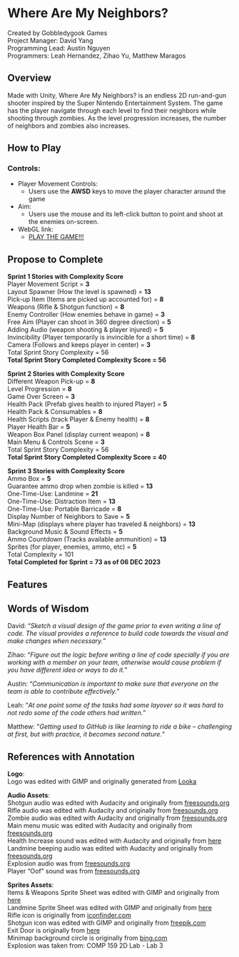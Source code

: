# Where Are My Neighbors?
Created by Gobbledygook Games </br>
Project Manager: David Yang </br>
Programming Lead: Austin Nguyen </br>
Programmers: Leah Hernandez, Zihao Yu, Matthew Maragos

## Overview
Made with Unity, Where Are My Neighbors? is an endless 2D run-and-gun shooter inspired by the Super Nintendo Entertainment System. 
The game has the player navigate through each level to find their neighbors while shooting through zombies. As the level progression increases, the number of neighbors and zombies also increases. </br>

## How to Play
### Controls:
* Player Movement Controls:
  * Users use the **AWSD** keys to move the player character around the game
* Aim:
  * Users use the mouse and its left-click button to point and shoot at the enemies on-screen.
* WebGL link:
  * [PLAY THE GAME!!!](https://comp159.github.io/final-project-2d-2023-gobbledygook-games/)

## Propose to Complete
**Sprint 1 Stories with Complexity Score**</br>
Player Movement Script = **3**</br>
Layout Spawner (How the level is spawned)	= **13**</br>
Pick-up Item (Items are picked up accounted for)	= **8**</br>
Weapons (Rifle & Shotgun function) = **8**</br>
Enemy Controller (How enemies behave in game)	= **3**</br>
Free Aim (Player can shoot in 360 degree direction)	= **5**</br>
Adding Audio (weapon shooting & player injured)	= **5**</br>
Invincibility (Player temporarily is invincible for a short time) =	**8**</br>
Camera (Follows and keeps player in center)	=	**3**</br>
Total Sprint Story Complexity = 56</br>
**Total Sprint Story Completed Complexity Score = 56**</br>

**Sprint 2 Stories with Complexity Score**</br>
Different Weapon Pick-up = **8**</br>
Level Progression = **8**</br>
Game Over Screen = **3**</br>
Health Pack (Prefab gives health to injured Player) = **5**</br>
Health Pack & Consumables = **8**</br>
Health Scripts (track Player & Enemy health) = **8**</br>
Player Health Bar = **5**</br>
Weapon Box Panel (display current weapon) = **8**</br>
Main Menu & Controls Scene	= **3**</br>
Total Sprint Story Complexity = 56</br>
**Total Sprint Story Completed Complexity Score = 40**</br>

**Sprint 3 Stories with Complexity Score**</br>
Ammo Box = **5**</br>
Guarantee ammo drop when zombie is killed	= **13**</br>
One-Time-Use: Landmine	= **21**</br>
One-Time-Use: Distraction Item	= **13**</br>
One-Time-Use: Portable Barricade	= **8**</br>
Display Number of Neighbors to Save	= **5**</br>
Mini-Map (displays where player has traveled & neighbors)	= **13**</br>
Background Music & Sound Effects	= **5**</br>
Ammo Countdown (Tracks available ammunition)	= **13**</br>
Sprites (for player, enemies, ammo, etc)	= **5**</br>
Total Complexity = 101</br>
**Total Completed for Sprint = 73 as of 06 DEC 2023**</br>

## Features
<p>
</p>

## Words of Wisdom
David: “*Sketch a visual design of the game prior to even writing a line of code. The visual provides a reference to build code towards the visual and make changes when necessary.*”

Zihao: “*Figure out the logic before writing a line of code specially if you are working with a member on your team, otherwise would cause problem if you have different idea or ways to do it.*”

Austin: “*Communication is important to make sure that everyone on the team is able to contribute effectively.*”

Leah: “*At one point some of the tasks had some layover so it was hard to not redo some of the code others had written.*”

Matthew: "*Getting used to GitHub is like learning to ride a bike – challenging at first, but with practice, it becomes second nature.*"

## References with Annotation
**Logo**:</br>
Logo was edited with GIMP and originally generated from [Looka](https://looka.com/editor/160530106)

**Audio Assets**:</br>
Shotgun audio was edited with Audacity and originally from [freesounds.org](https://freesound.org/people/JavierZumer/sounds/257234/)</br>
Rifle audio was edited with Audacity and originally from [freesounds.org](https://freesound.org/people/coolabc/sounds/569174/)</br>
Zombie audio was edited with Audacity and originally from [freesounds.org](https://freesound.org/people/alirabiei/sounds/491855/)</br>
Main menu music was edited with Audacity and originally from [freesounds.org](https://freesound.org/people/deadrobotmusic/sounds/570867/)</br>
Health Increase sound was edited with Audacity and originally from [here](https://www.sounds-resource.com/game_boy_advance/advancewars/sound/8850/)</br>
Landmine beeping audio was edited with Audacity and originally from [freesounds.org](https://freesound.org/people/PITCHEDsenses/sounds/488811/)</br>
Explosion audio was from [freesounds.org](https://freesound.org/people/derplayer/sounds/587190/)</br>
Player “Oof” sound was from [freesounds.org](https://freesound.org/people/fotoshop/sounds/47356/)</br>


**Sprites Assets**:</br>
Items & Weapons Sprite Sheet was edited with GIMP and originally from [here](https://www.spriters-resource.com/fullview/153551/)</br>
Landmine Sprite Sheet was edited with GIMP and originally from [here](https://www.spriters-resource.com/fullview/170478/)</br>
Rifle icon is originally from [iconfinder.com](https://www.iconfinder.com/icons/1743644/cartoon_gun_hunter_rifle_shotgun_war_weapon_icon)</br>
Shotgun icon was edited with GIMP and originally from [freepik.com](https://www.freepik.com/icon/shotgun_7445438)</br>
Exit Door is originally from [here](https://www.spriters-resource.com/fullview/32191/)</br>
Minimap background circle is originally from [bing.com](https://th.bing.com/th/id/R.30140326c79b99c92e5c2812bbc31090?rik=PVmQYeWjy6%2fNwg&riu=http%3a%2f%2fclipart-library.com%2fimages_k%2fshape-transparent%2fshape-transparent-7.png&ehk=HiPcLyXHhHF5IML5Y2YSheTlQ4gefHzBq94qYCd2VnU%3d&risl=&pid=ImgRaw&r=0)</br>
Explosion was taken from: COMP 159 2D Lab - Lab 3</br>
